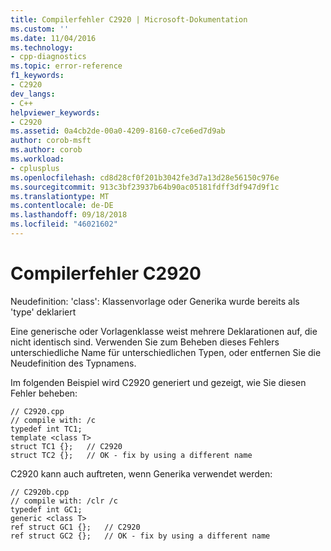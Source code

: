 ```yaml
---
title: Compilerfehler C2920 | Microsoft-Dokumentation
ms.custom: ''
ms.date: 11/04/2016
ms.technology:
- cpp-diagnostics
ms.topic: error-reference
f1_keywords:
- C2920
dev_langs:
- C++
helpviewer_keywords:
- C2920
ms.assetid: 0a4cb2de-00a0-4209-8160-c7ce6ed7d9ab
author: corob-msft
ms.author: corob
ms.workload:
- cplusplus
ms.openlocfilehash: cd8d28cf0f201b3042fe3d7a13d28e56150c976e
ms.sourcegitcommit: 913c3bf23937b64b90ac05181fdff3df947d9f1c
ms.translationtype: MT
ms.contentlocale: de-DE
ms.lasthandoff: 09/18/2018
ms.locfileid: "46021602"
---
```

# <a name="compiler-error-c2920"></a>Compilerfehler C2920

Neudefinition: 'class': Klassenvorlage oder Generika wurde bereits als 'type' deklariert

Eine generische oder Vorlagenklasse weist mehrere Deklarationen auf, die nicht identisch sind. Verwenden Sie zum Beheben dieses Fehlers unterschiedliche Name für unterschiedlichen Typen, oder entfernen Sie die Neudefinition des Typnamens.

Im folgenden Beispiel wird C2920 generiert und gezeigt, wie Sie diesen Fehler beheben:

```
// C2920.cpp
// compile with: /c
typedef int TC1;
template <class T>
struct TC1 {};   // C2920
struct TC2 {};   // OK - fix by using a different name
```

C2920 kann auch auftreten, wenn Generika verwendet werden:

```
// C2920b.cpp
// compile with: /clr /c
typedef int GC1;
generic <class T>
ref struct GC1 {};   // C2920
ref struct GC2 {};   // OK - fix by using a different name
```